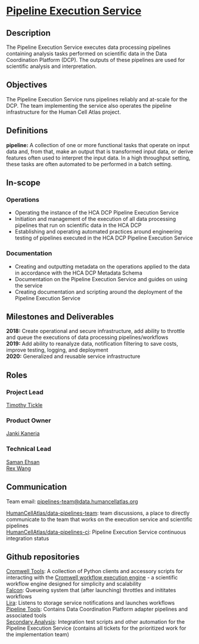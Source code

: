 # [Pipeline Execution Service](mailto:pipelines-team@data.humancellatlas.org)

## Description

The Pipeline Execution Service executes data processing pipelines containing analysis tasks performed on scientific data in the Data Coordination Platform (DCP). The outputs of these pipelines are used for scientific analysis and interpretation.  

## Objectives

The Pipeline Execution Service runs pipelines reliably and at-scale for the DCP. The team implementing the service also operates the pipeline infrastructure for the Human Cell Atlas project. 

## Definitions

__pipeline:__ A collection of one or more functional tasks that operate on input data and, from that, make an output that is transformed input data, or derive features often used to interpret the input data. In a high throughput setting, these tasks are often automated to be performed in a batch setting.

## In-scope

### Operations

* Operating the instance of the HCA DCP Pipeline Execution Service  
* Initiation and management of the execution of all data processing pipelines that run on scientific data in the HCA DCP  
* Establishing and operating automated practices around engineering testing of pipelines executed in the HCA DCP Pipeline Execution Service 

### Documentation

* Creating and outputting metadata on the operations applied to the data in accordance with the HCA DCP Metadata Schema  
* Documentation on the Pipeline Execution Service and guides on using the service  
* Creating documentation and scripting around the deployment of the Pipeline Execution Service

## Milestones and Deliverables

__2018:__ Create operational and secure infrastructure, add ability to throttle and queue the executions of data processing pipelines/workflows  
__2019:__ Add ability to reanalyze data, notification filtering to save costs, improve testing, logging, and deployment  
__2020:__ Generalized and reusable service infrastructure  

## Roles

### Project Lead

[Timothy Tickle](mailto:ttickle@broadinstitute.org)  

### Product Owner

[Janki Kaneria](mailto:jkaneria@broadinstitute.org)  

### Technical Lead

[Saman Ehsan](mailto:sehsan@broadinstitute.org)  
[Rex Wang](mailto:chengche@broadinstitute.org)  

## Communication

Team email: pipelines-team@data.humancellatlas.org 
 
[HumanCellAtlas/data-pipelines-team](https://humancellatlas.slack.com/messages/data-pipelines-team): team discussions, a place to directly communicate to the team that works on the execution service and scientific pipelines  
[HumanCellAtlas/data-pipelines-ci](https://humancellatlas.slack.com/messages/data-pipelines-ci): Pipeline Execution Service continuous integration status  

## Github repositories

[Cromwell Tools](https://github.com/broadinstitute/cromwell-tools): A collection of Python clients and accessory scripts for interacting with the [Cromwell workflow execution engine](https://github.com/broadinstitute/cromwell) - a scientific workflow engine designed for simplicity and scalability  
[Falcon](https://github.com/HumanCellAtlas/falcon): Queueing system that (after launching) throttles and inititates workflows  
[Lira](https://github.com/HumanCellAtlas/lira): Listens to storage service notifications and launches workflows  
[Pipeline Tools](https://github.com/HumanCellAtlas/pipeline-tools): Contains Data Coordination Platform adapter pipelines and associated tools  
[Secondary Analysis](https://github.com/HumanCellAtlas/secondary-analysis): Integration test scripts and other automation for the Pipeline Execution Service (contains all tickets for the prioritized work for the implementation team)  
